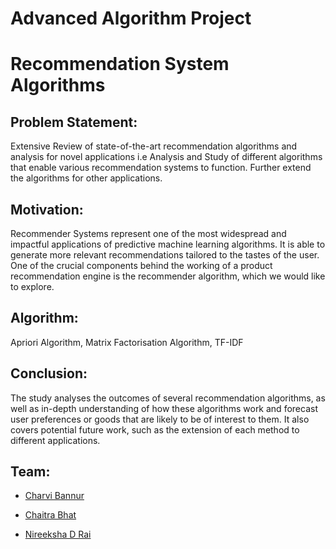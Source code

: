 # Advanced Algorithm Project 
# Recommendation System Algorithms 

## Problem Statement:
Extensive Review of state-of-the-art recommendation algorithms and analysis for novel applications i.e Analysis and Study of different algorithms that enable various recommendation systems to function. Further extend the algorithms for other applications.

## Motivation:
Recommender Systems represent one of the most widespread and impactful applications of predictive machine learning algorithms. It is able to generate more relevant recommendations tailored to the tastes of the user. One of the crucial components behind the working of a product recommendation engine is the recommender algorithm, which we would like to explore.

## Algorithm:
Apriori Algorithm, Matrix Factorisation Algorithm, TF-IDF

## Conclusion: 
The study analyses the outcomes of several recommendation algorithms, as well as in-depth understanding of how these algorithms work and forecast user preferences or goods that are likely to be of interest to them. It also covers potential future work, such as the extension of each method to different applications.

## Team:

* [Charvi Bannur](https://github.com/charvibannur)

* [Chaitra Bhat](https://github.com/Chaitra-Bhat383)

* [Nireeksha D Rai](https://github.com/Nireekshadrai)
